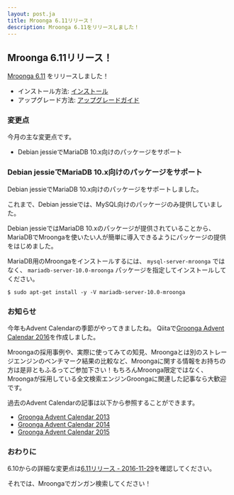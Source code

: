 ```yaml
---
layout: post.ja
title: Mroonga 6.11リリース！
description: Mroonga 6.11をリリースしました！
---
```


## Mroonga 6.11リリース！

[Mroonga 6.11](/ja/docs/news.html#release-6-11) をリリースしました！

  * インストール方法: [インストール](/ja/docs/install.html)
  * アップグレード方法: [アップグレードガイド](/ja/docs/upgrade.html)

### 変更点

今月の主な変更点です。

* Debian jessieでMariaDB 10.x向けのパッケージをサポート

### Debian jessieでMariaDB 10.x向けのパッケージをサポート

Debian jessieでMariaDB 10.x向けのパッケージをサポートしました。

これまで、Debian jessieでは、MySQL向けのパッケージのみ提供していました。

Debian jessieではMariaDB 10.xのパッケージが提供されていることから、MariaDBでMroongaを使いたい人が簡単に導入できるようにパッケージの提供をはじめました。

MariaDB用のMroongaをインストールするには、 `mysql-server-mroonga` ではなく、 `mariadb-server-10.0-mroonga` パッケージを指定してインストールしてください。

    $ sudo apt-get install -y -V mariadb-server-10.0-mroonga

### お知らせ

今年もAdvent Calendarの季節がやってきましたね。
Qiitaで[Groonga Advent Calendar 2016](http://qiita.com/advent-calendar/2016/groonga)を作成しました。

Mroongaの採用事例や、実際に使ってみての知見、Mroongaとは別のストレージエンジンのベンチマーク結果の比較など、Mroongaに関する情報をお持ちの方は是非ともふるってご参加下さい！もちろんMroonga限定ではなく、Mroongaが採用している全文検索エンジンGroongaに関連した記事なら大歓迎です。

過去のAdvent Calendarの記事は以下から参照することができます。

* [Groonga Advent Calendar 2013](http://qiita.com/advent-calendar/2013/groonga)
* [Groonga Advent Calendar 2014](http://qiita.com/advent-calendar/2014/groonga)
* [Groonga Advent Calendar 2015](http://qiita.com/advent-calendar/2015/groonga)

### おわりに

6.10からの詳細な変更点は[6.11リリース - 2016-11-29](/ja/docs/news.html#release-6-11)を確認してください。

それでは、Mroongaでガンガン検索してください！
